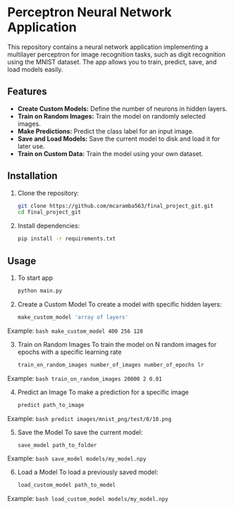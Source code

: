 # Perceptron Neural Network Application

This repository contains a neural network application implementing a multilayer perceptron for image recognition tasks, such as digit recognition using the MNIST dataset. The app allows you to train, predict, save, and load models easily.

## Features

- **Create Custom Models:** Define the number of neurons in hidden layers.
- **Train on Random Images:** Train the model on randomly selected images.
- **Make Predictions:** Predict the class label for an input image.
- **Save and Load Models:** Save the current model to disk and load it for later use.
- **Train on Custom Data:** Train the model using your own dataset.

## Installation

1. Clone the repository:
   ```bash
   git clone https://github.com/mcaramba563/final_project_git.git
   cd final_project_git
   ```

2. Install dependencies:
    ```bash
    pip install -r requirements.txt
    ```

## Usage
1. To start app
   ```bash
   python main.py
   ```
2. Create a Custom Model
To create a model with specific hidden layers:
    ```bash
    make_custom_model 'array of layers'
    ```

Example:
    ```bash
    make_custom_model 400 256 128
    ```

3. Train on Random Images
To train the model on N random images for epochs with a specific learning rate
    ```bash
    train_on_random_images number_of_images number_of_epochs lr
    ```

Example:
    ```bash
    train_on_random_images 20000 2 0.01
    ```

4. Predict an Image
To make a prediction for a specific image
    ```bash
    predict path_to_image
    ```

Example:
    ```bash
    predict images/mnist_png/test/0/10.png
    ```

5. Save the Model
To save the current model:
    ```bash
    save_model path_to_folder
    ```

Example:
    ```bash
    save_model models/my_model.npy
    ```

6. Load a Model
To load a previously saved model:
    ```bash
    load_custom_model path_to_model
    ```

Example:
    ```bash
    load_custom_model models/my_model.npy
    ```
